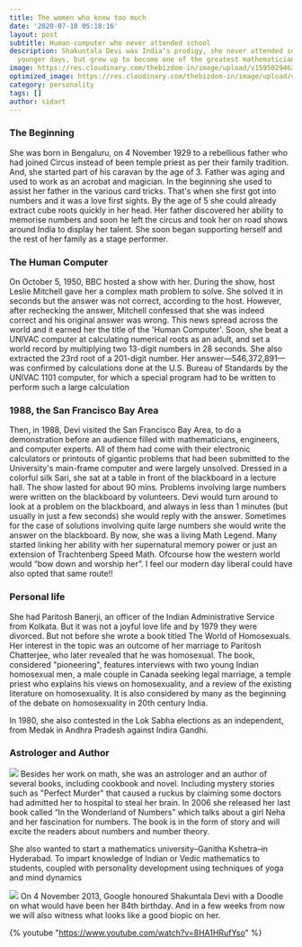 ```yaml
---
title: The women who knew too much
date: '2020-07-18 05:18:16'
layout: post
subtitle: Human-computer who never attended school
description: Shakuntala Devi was India’s prodigy, she never attended school in her
  younger days, but grew up to become one of the greatest mathematicians.
image: https://res.cloudinary.com/thebizdom-in/image/upload/v1595029463/SDevi_uhdhqp.png
optimized_image: https://res.cloudinary.com/thebizdom-in/image/upload/v1595029463/SDevi_uhdhqp.png
category: personality
tags: []
author: sidart
---
```


### The Beginning 
She was born in Bengaluru, on 4 November 1929 to a rebellious father who had joined Circus instead of been temple priest as per their family tradition. And, she started part of his caravan by the age of 3. Father was aging and used to work as an acrobat and magician.
In the beginning she used to assist her father in the various card tricks. That's when she first got into numbers and it was a love first sights. By the age of 5 she could already extract cube roots quickly in her head. Her father discovered her ability to memorise numbers and soon he left the circus and took her on road shows around India to display her talent. She soon began supporting herself and the rest of her family as a stage performer.


### The Human Computer
On October 5, 1950, BBC hosted a show with her. During the show, host Leslie Mitchell gave her a complex math problem to solve. She solved it in seconds but the answer was not correct, according to the host. However, after rechecking the answer, Mitchell confessed that she was indeed correct and his original answer was wrong. This news spread across the world and it earned her the title of the 'Human Computer'. 
Soon, she beat a UNIVAC computer at calculating numerical roots as an adult, and set a world record by multiplying two 13-digit numbers in 28 seconds. She also extracted the 23rd root of a 201-digit number. Her answer—546,372,891—was confirmed by calculations done at the U.S. Bureau of Standards by the UNIVAC 1101 computer, for which a special program had to be written to perform such a large calculation

### 1988, the San Francisco Bay Area
Then, in 1988, Devi visited the San Francisco Bay Area, to do a demonstration before an audience filled with mathematicians, engineers, and computer experts. All of them had come with their electronic calculators or printouts of gigantic problems that had been submitted to the University's main-frame computer and were largely unsolved. 
Dressed in a colorful silk Sari, she sat at a table in front of the blackboard in a lecture hall. The show lasted for about 90 mins.  Problems involving large numbers were written on the blackboard by volunteers. Devi would turn around to look at a problem on the blackboard, and always in less than 1 minutes (but usually in just a few seconds) she would reply with the answer. Sometimes for the case of solutions involving quite large numbers she would write the answer on the blackboard. By now, she was a living Math Legend. Many started linking her ability with her supernatural memory power or just an extension of Trachtenberg Speed Math. Ofcourse how the western world would “bow down and worship her”. I feel our modern day liberal could have also opted that same route!!


### Personal life
She had Paritosh Banerji, an officer of the Indian Administrative Service from Kolkata. But it was not a joyful love life and by 1979 they were divorced. But not before she wrote a book titled The World of Homosexuals. Her interest in the topic was an outcome of her marriage to Paritosh Chatterjee, who later revealed that he was homosexual. The book, considered "pioneering", features interviews with two young Indian homosexual men, a male couple in Canada seeking legal marriage, a temple priest who explains his views on homosexuality, and a review of the existing literature on homosexuality.  It is also considered by many as the beginning of the debate on homosexuality in 20th century India. 

In 1980, she also contested in the Lok Sabha elections as an independent, from Medak in Andhra Pradesh against Indira Gandhi.
 
### Astrologer and Author
![](https://res.cloudinary.com/thebizdom-in/image/upload/v1595029505/Screenshot_2020-07-18_at_5.12.40_AM_e9ypzk.png)
Besides her work on math, she was an astrologer and an author of several books, including cookbook and novel. Including mystery stories such as "Perfect Murder" that caused a ruckus by claiming some doctors had admitted her to hospital to steal her brain. 
In 2006 she released her last book called “In the Wonderland of Numbers” which talks about a girl Neha and her fascination for numbers. The book is in the form of story and will excite the readers about numbers and number theory.

She also wanted to start a mathematics university–Ganitha Kshetra–in Hyderabad. To impart knowledge of Indian or Vedic mathematics to students, coupled with personality development using techniques of yoga and mind dynamics

![](https://images.csmonitor.com/csm/2013/11/DEVI.jpg?alias=standard_900x600nc)
On 4 November 2013, Google honoured Shakuntala Devi with a Doodle on what would have been her 84th birthday. And in a few weeks from now we will also witness what looks like a good biopic on her.

{% youtube "https://www.youtube.com/watch?v=8HA1HRufYso" %}
